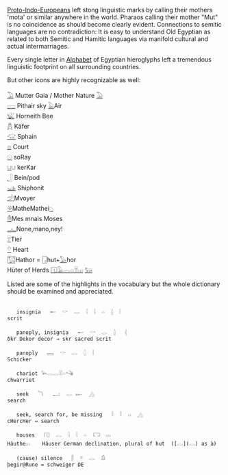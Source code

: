 [Proto-Indo-Europeans](PIE) left stong linguistic marks by calling their mothers 'mota' or similar anywhere in the world. Pharaos calling their mother "Mut" is no coincidence as should become clearly evident. Connections to semitic languages are no contradiction: It is easy to understand Old Egyptian as related to both Semitic and Hamitic languages via manifold cultural and actual intermarriages.  

Every single letter in [Alphabet](Alphabet) of Egyptian hieroglyphs left a tremendous linguistic footprint on all surrounding countries.  

But other icons are highly recognizable as well:  

[𓅐](𓅐) Mutter Gaia / Mother Nature [𓅐](𓅐)  
[𓇯](𓇯) Pithair sky [𓄿](𓄿)Air  
[𓆤](𓆤) Horneith Bee  
[𓆣](𓆣) Käfer  
[𓃟](𓃟) Sphain  
[𓊖](𓊖) Court  
[𓇳](𓇳) soRay  
[𓂓](𓂓)𓂓 kerKar  
[𓃀](𓃀) Bein/pod  
[𓊛](𓊛) Shiphonit  
[𓌵](𓌵)Mvoyer  
[𓋬](𓋬)MatheMathei[𓆇](𓆇)  
[𓄟](𓄟)Mes mnais Moses  
[𓂜](𓂜)None,mano,ney!  
[𓄜](𓄛)Tier  
[𓄣](𓄣) Heart  
[𓉡](𓉡)Hathor = [𓉗](𓉗)hut+[𓅃](𓅃)hor  
Hüter of Herds [𓉔](𓉔)[𓄿](𓄿)[𓂋](𓂋)[𓏏](𓏏)[𓄜](𓄛)[𓏥](𓏥) [𓃒](𓃒)  


Listed are some of the highlights in the vocabulary but the whole dictionary should be examined and appreciated.  

```  

   insignia   𓄡  𓎡  𓂋  𓇋  𓇋  𓏏  𓐬  𓏪  
scrit  

   panoply, insignia   𓄡  𓎡  𓂋  𓐬   𓏜  
δkr Dekor decor → skr sacred scrit  

   panoply   𓈙  𓎡  𓂋  𓆭  𓏪  
Schicker  

   chariot 𓅨𓂋𓂋𓇋𓇋𓏏𓌝  
chwarriet  

   seek   𓆓   𓂝  𓂋 𓆱  𓂻  
search  

   seek, search for, be missing   𓎛  𓎛  𓏮  𓂻  
cHercHer ⇔ search  

   houses   𓉔  𓂋  𓇋  𓇋  𓏏  𓉐  𓏥  
Häuthe𓏥    Häuser German declination, plural of hut  ([𓂋](𓂋) as à)  

   (cause) silence   𓋴  𓎼  𓂋  𓀁  
þegir@Rune = schweiger DE  
```  